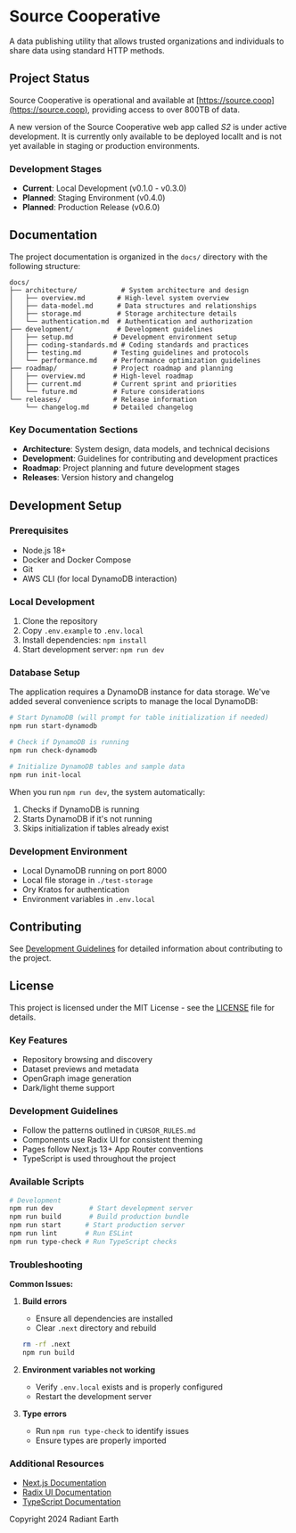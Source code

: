 # Source Cooperative 

A data publishing utility that allows trusted organizations and individuals to share data using standard HTTP methods.

## Project Status

Source Cooperative is operational and available at [https://source.coop](https://source.coop), providing access to over 800TB of data. 

A new version of the Source Cooperative web app called *S2* is under active development. It is currently only available to be deployed locallt and is not yet available in staging or production environments.

### Development Stages
- **Current**: Local Development (v0.1.0 - v0.3.0)
- **Planned**: Staging Environment (v0.4.0)
- **Planned**: Production Release (v0.6.0)

## Documentation

The project documentation is organized in the `docs/` directory with the following structure:

```
docs/
├── architecture/           # System architecture and design
│   ├── overview.md        # High-level system overview
│   ├── data-model.md      # Data structures and relationships
│   ├── storage.md         # Storage architecture details
│   └── authentication.md  # Authentication and authorization
├── development/           # Development guidelines
│   ├── setup.md          # Development environment setup
│   ├── coding-standards.md # Coding standards and practices
│   ├── testing.md        # Testing guidelines and protocols
│   └── performance.md    # Performance optimization guidelines
├── roadmap/              # Project roadmap and planning
│   ├── overview.md       # High-level roadmap
│   ├── current.md        # Current sprint and priorities
│   └── future.md         # Future considerations
└── releases/             # Release information
    └── changelog.md      # Detailed changelog
```

### Key Documentation Sections

- **Architecture**: System design, data models, and technical decisions
- **Development**: Guidelines for contributing and development practices
- **Roadmap**: Project planning and future development stages
- **Releases**: Version history and changelog

## Development Setup

### Prerequisites
- Node.js 18+
- Docker and Docker Compose
- Git
- AWS CLI (for local DynamoDB interaction)

### Local Development
1. Clone the repository
2. Copy `.env.example` to `.env.local`
3. Install dependencies: `npm install`
4. Start development server: `npm run dev`

### Database Setup
The application requires a DynamoDB instance for data storage. We've added several convenience scripts to manage the local DynamoDB:

```bash
# Start DynamoDB (will prompt for table initialization if needed)
npm run start-dynamodb

# Check if DynamoDB is running
npm run check-dynamodb

# Initialize DynamoDB tables and sample data
npm run init-local
```

When you run `npm run dev`, the system automatically:
1. Checks if DynamoDB is running
2. Starts DynamoDB if it's not running
3. Skips initialization if tables already exist

### Development Environment
- Local DynamoDB running on port 8000
- Local file storage in `./test-storage`
- Ory Kratos for authentication
- Environment variables in `.env.local`

## Contributing

See [Development Guidelines](docs/development/coding-standards.md) for detailed information about contributing to the project.

## License

This project is licensed under the MIT License - see the [LICENSE](LICENSE) file for details.

### Key Features

- Repository browsing and discovery
- Dataset previews and metadata
- OpenGraph image generation
- Dark/light theme support

### Development Guidelines

- Follow the patterns outlined in `CURSOR_RULES.md`
- Components use Radix UI for consistent theming
- Pages follow Next.js 13+ App Router conventions
- TypeScript is used throughout the project

### Available Scripts

```bash
# Development
npm run dev         # Start development server
npm run build       # Build production bundle
npm run start      # Start production server
npm run lint       # Run ESLint
npm run type-check # Run TypeScript checks
```

### Troubleshooting

**Common Issues:**

1. **Build errors**
   - Ensure all dependencies are installed
   - Clear `.next` directory and rebuild
   ```bash
   rm -rf .next
   npm run build
   ```

2. **Environment variables not working**
   - Verify `.env.local` exists and is properly configured
   - Restart the development server

3. **Type errors**
   - Run `npm run type-check` to identify issues
   - Ensure types are properly imported

### Additional Resources

- [Next.js Documentation](https://nextjs.org/docs)
- [Radix UI Documentation](https://www.radix-ui.com/docs/primitives/overview/introduction)
- [TypeScript Documentation](https://www.typescriptlang.org/docs/)

Copyright 2024 Radiant Earth 